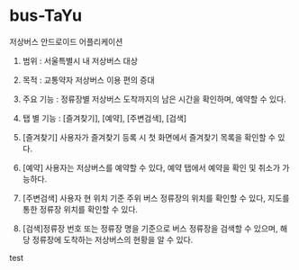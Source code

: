 # bus-TaYu
저상버스 안드로이드 어플리케이션

1. 범위 : 서울특별시 내 저상버스 대상
2. 목적 : 교통약자 저상버스 이용 편의 증대
3. 주요 기능 : 정류장별 저상버스 도착까지의 남은 시간을 확인하며, 예약할 수 있다.


4. 탭 별 기능 : [즐겨찾기], [예약], [주변검색], [검색]

1. [즐겨찾기] 사용자가 즐겨찾기 등록 시 첫 화면에서 즐겨찾기 목록을 확인할 수 있다.
2. [예약] 사용자는 저상버스를 예약할 수 있다, 예약 탭에서 예약을 확인 및 취소가 가능하다.
3. [주변검색] 사용자 현 위치 기준 주위 버스 정류장의 위치를 확인할 수 있다, 지도를 통한 정류장 위치를 확인할 수 있다.
4. [검색]정류장 번호 또는 정류장 명을 기준으로 버스 정류장을 검색할 수 있으며, 해당 정류장에 도착하는 저상버스의 현황을 알 수 있다.

test
